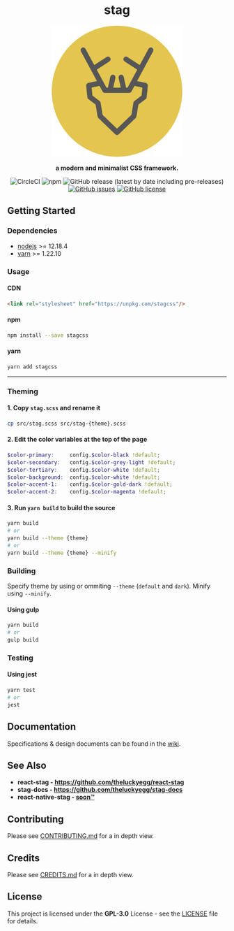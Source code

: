 
<div align="center">

# stag

<img src=".repo/icon.png" alt='Project banner' width='300px'>

**a modern and minimalist CSS framework.**

![CircleCI](https://img.shields.io/circleci/build/github/theluckyegg/stag?style=flat-square)
![npm](https://img.shields.io/npm/v/stagcss?style=flat-square)
![GitHub release (latest by date including pre-releases)](https://img.shields.io/github/v/release/theluckyegg/stag?include_prereleases)
[![GitHub issues](https://img.shields.io/github/issues/theluckyegg/stag?style=flat-square)](https://github.com/theluckyegg/stag/issues)
[![GitHub license](https://img.shields.io/github/license/theluckyegg/stag?style=flat-square)](https://github.com/theluckyegg/stag/blob/master/LICENSE)

</div>

## Getting Started

### Dependencies

- [nodejs](https://nodejs.org/) >= 12.18.4
- [yarn](https://classic.yarnpkg.com/) >= 1.22.10

### Usage

#### CDN

```html
<link rel="stylesheet" href="https://unpkg.com/stagcss"/>
```

#### npm

```sh
npm install --save stagcss
```

#### yarn

```sh
yarn add stagcss
```

___

### Theming

#### 1. Copy `stag.scss` and rename it

```sh
cp src/stag.scss src/stag-{theme}.scss
```

#### 2. Edit the color variables at the top of the page

```scss
$color-primary:     config.$color-black !default;
$color-secondary:   config.$color-grey-light !default;
$color-tertiary:    config.$color-white !default;
$color-background:  config.$color-white !default;
$color-accent-1:    config.$color-gold-dark !default;
$color-accent-2:    config.$color-magenta !default;
```

#### 3. Run `yarn build` to build the source

```sh
yarn build
# or
yarn build --theme {theme}
# or
yarn build --theme {theme} --minify
```

### Building

Specify theme by using or ommiting `--theme` (`default` and `dark`). Minify using `--minify`.

#### Using gulp

```sh
yarn build
# or
gulp build
```

### Testing

#### Using jest

```sh
yarn test
# or
jest
```

## Documentation

Specifications & design documents can be found in the [wiki](/wiki).

## See Also

- **react-stag - <https://github.com/theluckyegg/react-stag>**
- **stag-docs - <https://github.com/theluckyegg/stag-docs>**
- **react-native-stag - [soon™](https://github.com/theluckyegg/stag-docs)**

## Contributing

Please see [CONTRIBUTING.md](CONTRIBUTING.md) for a in depth view.

## Credits

Please see [CREDITS.md](CREDITS.md) for a in depth view.

## License

This project is licensed under the **GPL-3.0** License - see the [LICENSE](LICENSE) file for details.
